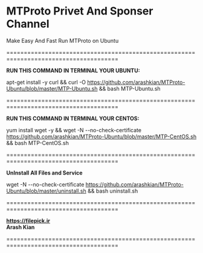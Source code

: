 # MTProto Privet And Sponser Channel
Make Easy And Fast Run MTProto on Ubuntu

======================================================================================

<b>RUN THIS COMMAND IN TERMINAL YOUR UBUNTU:</b>

apt-get install -y curl && curl -O https://github.com/arashkian/MTProto-Ubuntu/blob/master/MTP-Ubuntu.sh  && bash MTP-Ubuntu.sh

======================================================================================

<b>RUN THIS COMMAND IN TERMINAL YOUR CENTOS:</b>

yum install wget -y && wget -N --no-check-certificate  https://github.com/arashkian/MTProto-Ubuntu/blob/master/MTP-CentOS.sh  && bash MTP-CentOS.sh

======================================================================================

<b>UnInstall All Files and Service</b>

wget -N --no-check-certificate  https://github.com/arashkian/MTProto-Ubuntu/blob/master/uninstall.sh  && bash uninstall.sh

======================================================================================

<b>https://filepick.ir<br>
Arash Kian</b>

======================================================================================
